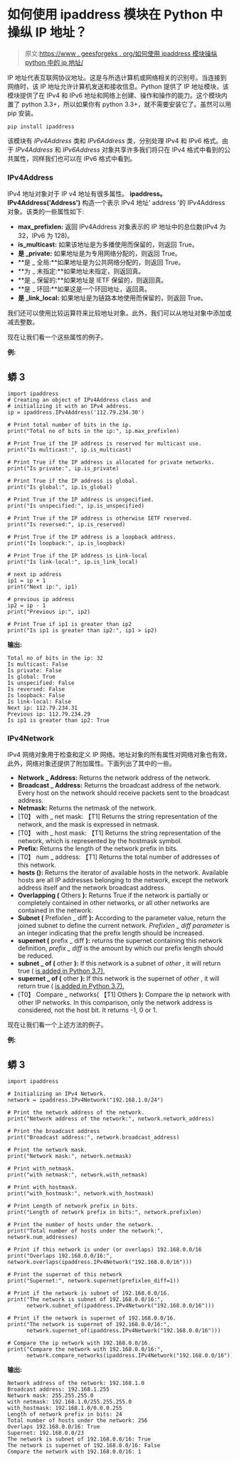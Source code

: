 # 如何使用 ipaddress 模块在 Python 中操纵 IP 地址？

> 原文:[https://www . geesforgeks . org/如何使用 ipaddress 模块操纵 python 中的 ip 地址/](https://www.geeksforgeeks.org/how-to-manipulate-ip-addresses-in-python-using-ipaddress-module/)

IP 地址代表互联网协议地址。这是与所选计算机或网络相关的识别号。当连接到网络时，该 IP 地址允许计算机发送和接收信息。Python 提供了 IP 地址模块，该模块提供了在 IPv4 和 IPv6 地址和网络上创建、操作和操作的能力。这个模块内置了 python 3.3+，所以如果你有 python 3.3+，就不需要安装它了。虽然可以用 pip 安装。

```
pip install ipaddress
```

该模块有 *IPv4Address* 类和 *IPv6Address* 类，分别处理 IPv4 和 IPv6 格式。由于 *IPv4Address* 和 *IPv6Address* 对象共享许多我们将只在 IPv4 格式中看到的公共属性，同样我们也可以在 IPv6 格式中看到。

### IPv4Address

IPv4 地址对象对于 IP v4 地址有很多属性。 **ipaddress。IPv4Address('Address')** 构造一个表示 IPv4 地址' address '的 IPv4Address 对象。该类的一些属性如下:

*   **max_prefixlen:** 返回 IPv4Address 对象表示的 IP 地址中的总位数(IPv4 为 32，IPv6 为 128)。
*   **is_multicast:** 如果该地址是为多播使用而保留的，则返回 True。
*   **是 _private:** 如果地址是为专用网络分配的，则返回 True。
*   **是 _ 全局:**如果地址是为公共网络分配的，则返回 True。
*   **为 _ 未指定:**如果地址未指定，则返回真。
*   **是 _ 保留的:**如果地址是 IETF 保留的，则返回真。
*   **是 _ 环回:**如果这是一个环回地址，返回真。
*   **是 _link_local:** 如果地址是为链路本地使用而保留的，则返回 True。

我们还可以使用比较运算符来比较地址对象。此外，我们可以从地址对象中添加或减去整数。

现在让我们看一个这些属性的例子。

**例:**

## 蟒 3

```
import ipaddress
# Creating an object of IPv4Address class and
# initializing it with an IPv4 address.
ip = ipaddress.IPv4Address('112.79.234.30')

# Print total number of bits in the ip.
print("Total no of bits in the ip:", ip.max_prefixlen)

# Print True if the IP address is reserved for multicast use.
print("Is multicast:", ip.is_multicast)

# Print True if the IP address is allocated for private networks.
print("Is private:", ip.is_private)

# Print True if the IP address is global.
print("Is global:", ip.is_global)

# Print True if the IP address is unspecified.
print("Is unspecified:", ip.is_unspecified)

# Print True if the IP address is otherwise IETF reserved.
print("Is reversed:", ip.is_reserved)

# Print True if the IP address is a loopback address.
print("Is loopback:", ip.is_loopback)

# Print True if the IP address is Link-local
print("Is link-local:", ip.is_link_local)

# next ip address
ip1 = ip + 1
print("Next ip:", ip1)

# previous ip address
ip2 = ip - 1
print("Previous ip:", ip2)

# Print True if ip1 is greater than ip2
print("Is ip1 is greater than ip2:", ip1 > ip2)
```

**输出:**

```
Total no of bits in the ip: 32
Is multicast: False
Is private: False
Is global: True
Is unspecified: False
Is reversed: False
Is loopback: False
Is link-local: False
Next ip: 112.79.234.31
Previous ip: 112.79.234.29
Is ip1 is greater than ip2: True
```

### IPv4Network

IPv4 网络对象用于检查和定义 IP 网络。地址对象的所有属性对网络对象也有效，此外，网络对象还提供了附加属性。下面列出了其中的一些。

*   **Network _ Address:** Returns the network address of the network.
*   **Broadcast _ Address:** Returns the broadcast address of the network. Every host on the network should receive packets sent to the broadcast address.
*   **Netmask:** Returns the netmask of the network.
*   [T0】 with _ net mask: 【T1] Returns the string representation of the network, and the mask is expressed in netmask.
*   [T0】 with _ host mask: 【T1] Returns the string representation of the network, which is represented by the hostmask symbol.
*   **Prefix:** Returns the length of the network prefix in bits.
*   [T0】 num _ address: 【T1] Returns the total number of addresses of this network.
*   **hosts ():** Returns the iterator of available hosts in the network. Available hosts are all IP addresses belonging to the network, except the network address itself and the network broadcast address.
*   **Overlapping (** Others **):** Returns True if the network is partially or completely contained in other networks, or all other networks are contained in the network.
*   **Subnet (** Prefixlen _ diff **):** According to the parameter value, return the joined subnet to define the current network. *Prefixlen _ diff parameter* is an integer indicating that the prefix length should be increased.
*   **supernet (** prefix _ diff **):** returns the supernet containing this network definition, *prefix _ diff* is the amount by which our prefix length should be reduced.
*   **subnet _ of (** other **):** If this network is a subnet of *other* , it will return true ( <u>is added in Python 3.7).</u>
*   **supernet _ of (** other **):** If this network is the supernet of *other* , it will return true ( <u>is added in Python 3.7).</u>
*   [T0】 Compare _ networks( 【T1] Others **):** Compare the ip network with other IP networks. In this comparison, only the network address is considered, not the host bit. It returns -1, 0 or 1.

现在让我们看一个上述方法的例子。

**例:**

## 蟒 3

```
import ipaddress

# Initializing an IPv4 Network.
network = ipaddress.IPv4Network("192.168.1.0/24")

# Print the network address of the network.
print("Network address of the network:", network.network_address)

# Print the broadcast address
print("Broadcast address:", network.broadcast_address)

# Print the network mask.
print("Network mask:", network.netmask)

# Print with_netmask.
print("with netmask:", network.with_netmask)

# Print with_hostmask.
print("with_hostmask:", network.with_hostmask)

# Print Length of network prefix in bits.
print("Length of network prefix in bits:", network.prefixlen)

# Print the number of hosts under the network.
print("Total number of hosts under the network:", network.num_addresses)

# Print if this network is under (or overlaps) 192.168.0.0/16
print("Overlaps 192.168.0.0/16:", network.overlaps(ipaddress.IPv4Network("192.168.0.0/16")))

# Print the supernet of this network
print("Supernet:", network.supernet(prefixlen_diff=1))

# Print if the network is subnet of 192.168.0.0/16.
print("The network is subnet of 192.168.0.0/16:",
      network.subnet_of(ipaddress.IPv4Network("192.168.0.0/16")))

# Print if the network is supernet of 192.168.0.0/16.
print("The network is supernet of 192.168.0.0/16:",
      network.supernet_of(ipaddress.IPv4Network("192.168.0.0/16")))

# Compare the ip network with 192.168.0.0/16.
print("Compare the network with 192.168.0.0/16:",
      network.compare_networks(ipaddress.IPv4Network("192.168.0.0/16")))
```

**输出:**

```
Network address of the network: 192.168.1.0
Broadcast address: 192.168.1.255
Network mask: 255.255.255.0
with netmask: 192.168.1.0/255.255.255.0
with_hostmask: 192.168.1.0/0.0.0.255
Length of network prefix in bits: 24
Total number of hosts under the network: 256
Overlaps 192.168.0.0/16: True
Supernet: 192.168.0.0/23
The network is subnet of 192.168.0.0/16: True
The network is supernet of 192.168.0.0/16: False
Compare the network with 192.168.0.0/16: 1
```